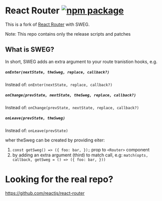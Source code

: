# React Router [![npm package][npm-badge]][npm]

This is a fork of [React Router](https://github.com/reactjs/react-router) with SWEG.

Note: This repo contains only the release scripts and patches

## What is SWEG?

In short, SWEG adds an extra argument to your route tranistion hooks, e.g.

##### `onEnter(nextState, theSweg, replace, callback?)`

Instead of: `onEnter(nextState, replace, callback?)`

##### `onChange(prevState, nextState, theSweg, replace, callback?)`

Instead of: `onChange(prevState, nextState, replace, callback?)`

##### `onLeave(prevState, theSweg)`

Instead of: `onLeave(prevState)`

wher theSweg can be created by providing eiter:

1. `const getSweg() => ({ foo: bar, });` prop to `<Router>` component
2. by adding an extra argument (third) to match call, e.g: `match(opts, callback, getSweg = () => ({ foo: bar, }))`

# Looking for the real repo?

https://github.com/reactjs/react-router

[npm-badge]: https://img.shields.io/npm/v/react-router-with-sweg.svg?style=flat-square
[npm]: https://www.npmjs.org/package/react-router-with-sweg

